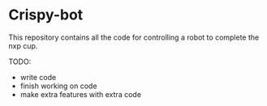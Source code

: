 # Crispy-bot

This repository contains all the code for controlling a robot to complete the nxp cup.

TODO:
- write code
- finish working on code
- make extra features with extra code

